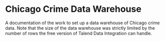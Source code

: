 # Chicago Crime Data Warehouse
A documentation of the work to set up a data warehouse of Chicago crime data. Note that the size of the data warehouse was strictly limited by the number of rows the free version of Talend Data Integration can handle.
